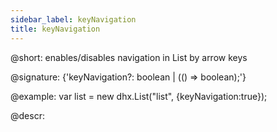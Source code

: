```yaml
---
sidebar_label: keyNavigation
title: keyNavigation
---          
```


@short: enables/disables navigation in List by arrow keys

@signature: {'keyNavigation?: boolean | (() => boolean);'}

@example:
var list = new dhx.List("list", {keyNavigation:true});

@descr: 

[comment]: # (@related: list/configuration.md#arrow-keys-navigation)
